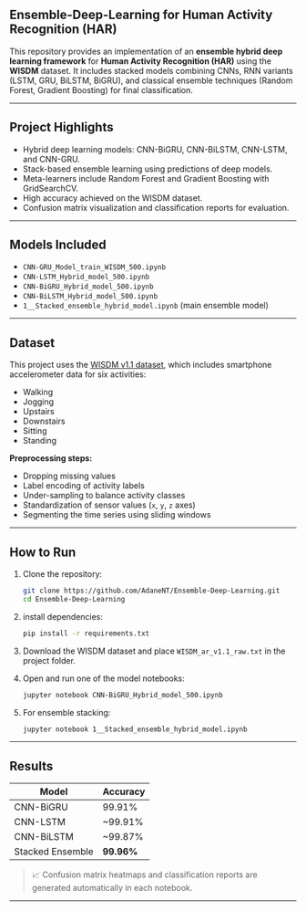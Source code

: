 ## Ensemble-Deep-Learning for Human Activity Recognition (HAR)

This repository provides an implementation of an **ensemble hybrid deep learning framework** for **Human Activity Recognition (HAR)** using the **WISDM** dataset. It includes stacked models combining CNNs, RNN variants (LSTM, GRU, BiLSTM, BiGRU), and classical ensemble techniques (Random Forest, Gradient Boosting) for final classification.

---

## Project Highlights

- Hybrid deep learning models: CNN-BiGRU, CNN-BiLSTM, CNN-LSTM, and CNN-GRU.
- Stack-based ensemble learning using predictions of deep models.
- Meta-learners include Random Forest and Gradient Boosting with GridSearchCV.
- High accuracy achieved on the WISDM dataset.
- Confusion matrix visualization and classification reports for evaluation.

---

## Models Included

- `CNN-GRU_Model_train_WISDM_500.ipynb`
- `CNN-LSTM_Hybrid_model_500.ipynb`
- `CNN-BiGRU_Hybrid_model_500.ipynb`
- `CNN-BiLSTM_Hybrid_model_500.ipynb`
- `1__Stacked_ensemble_hybrid_model.ipynb` (main ensemble model)

---

## Dataset

This project uses the [WISDM v1.1 dataset](https://www.cis.fordham.edu/wisdm/dataset.php), which includes smartphone accelerometer data for six activities:

- Walking
- Jogging
- Upstairs
- Downstairs
- Sitting
- Standing

**Preprocessing steps:**

- Dropping missing values
- Label encoding of activity labels
- Under-sampling to balance activity classes
- Standardization of sensor values (`x`, `y`, `z` axes)
- Segmenting the time series using sliding windows

---

## How to Run

1. Clone the repository:
    ```bash
    git clone https://github.com/AdaneNT/Ensemble-Deep-Learning.git
    cd Ensemble-Deep-Learning
    ```

2. install dependencies:
    ```bash
    pip install -r requirements.txt
    ```

3. Download the WISDM dataset and place `WISDM_ar_v1.1_raw.txt` in the project folder.

4. Open and run one of the model notebooks:
    ```bash
    jupyter notebook CNN-BiGRU_Hybrid_model_500.ipynb
    ```

5. For ensemble stacking:
    ```bash
    jupyter notebook 1__Stacked_ensemble_hybrid_model.ipynb
    ```

---

## Results

| Model             | Accuracy |
|------------------|----------|
| CNN-BiGRU        | 99.91%   |
| CNN-LSTM         | ~99.91%   |
| CNN-BiLSTM       | ~99.87%   |
| Stacked Ensemble | **99.96%** |

> 📈 Confusion matrix heatmaps and classification reports are generated automatically in each notebook.

---



